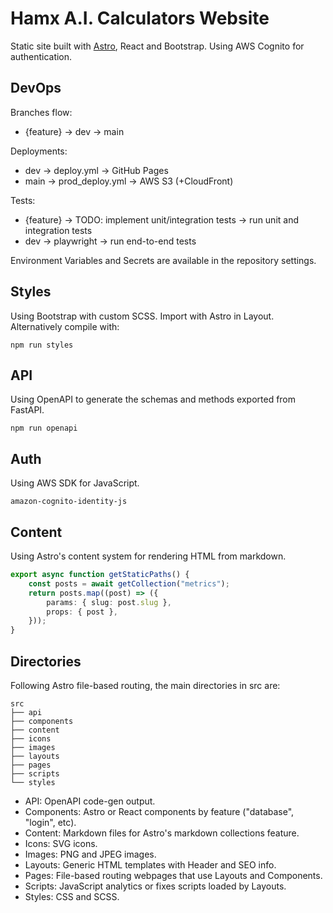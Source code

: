 # Hamx A.I. Calculators Website

Static site built with [Astro](https://astro.build/), React and Bootstrap. Using AWS Cognito for authentication.

## DevOps

Branches flow:

- {feature} -> dev -> main

Deployments:

- dev -> deploy.yml -> GitHub Pages
- main -> prod_deploy.yml -> AWS S3 (+CloudFront)

Tests:

- {feature} -> TODO: implement unit/integration tests -> run unit and integration tests
- dev -> playwright -> run end-to-end tests

Environment Variables and Secrets are available in the repository settings.

## Styles

Using Bootstrap with custom SCSS. Import with Astro in Layout. Alternatively compile with:

```shell
npm run styles
```

## API

Using OpenAPI to generate the schemas and methods exported from FastAPI.

```shell
npm run openapi
```

## Auth

Using AWS SDK for JavaScript.

```shell
amazon-cognito-identity-js
```

## Content

Using Astro's content system for rendering HTML from markdown. 

```ts
export async function getStaticPaths() {
    const posts = await getCollection("metrics");
    return posts.map((post) => ({
        params: { slug: post.slug },
        props: { post },
    }));
}
```

## Directories

Following Astro file-based routing, the main directories in src are:

```shell
src
├── api
├── components
├── content
├── icons
├── images
├── layouts
├── pages
├── scripts
└── styles
```

- API: OpenAPI code-gen output.
- Components: Astro or React components by feature ("database", "login", etc).
- Content: Markdown files for Astro's markdown collections feature.
- Icons: SVG icons.
- Images: PNG and JPEG images.
- Layouts: Generic HTML templates with Header and SEO info. 
- Pages: File-based routing webpages that use Layouts and Components.
- Scripts: JavaScript analytics or fixes scripts loaded by Layouts.
- Styles: CSS and SCSS.